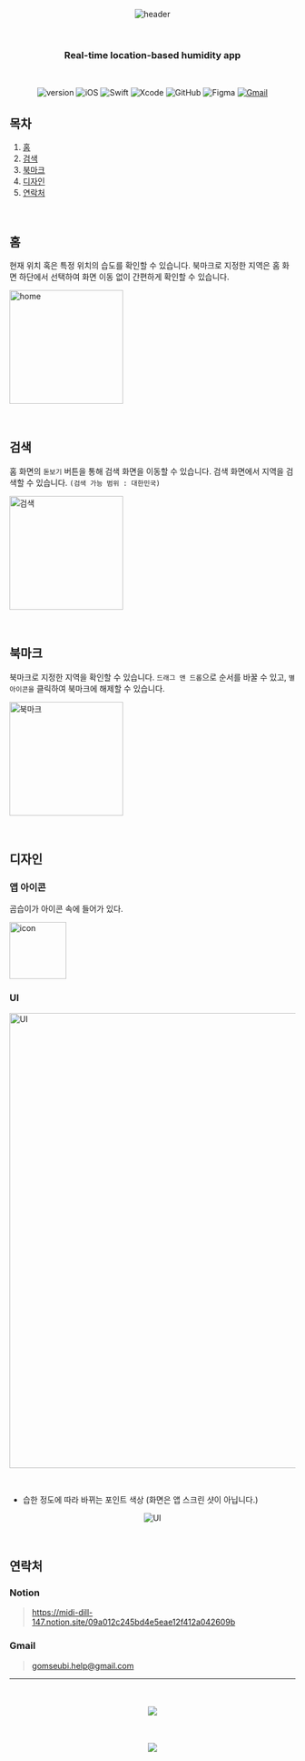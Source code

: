 <div align="center">
  
  <!-- Header -->
  ![header](https://capsule-render.vercel.app/api?type=waving&color=5AAADB&height=250&section=header&text=곰습이&desc=실시간%20위치기반%20습도앱&descAlignY=55&fontSize=70&fontAlignY=35&fontColor=FFFFFF)
  
  <br/>
  
  ### Real-time location-based humidity app
  
  <br/>
  
  <!-- Badge -->
  ![version](https://img.shields.io/badge/v-1.0.0-brightgreen?style=flat-square)
  ![iOS](https://img.shields.io/badge/iOS-000000?style=flat-square&logo=iOS&logoColor=white)
  ![Swift](https://img.shields.io/badge/Swift-F05138?style=flat-square&logo=Swift&logoColor=white)
  ![Xcode](https://img.shields.io/badge/Xcode-147EFB?style=flat-square&logo=Xcode&logoColor=white)
  ![GitHub](https://img.shields.io/badge/GitHub-181717?style=flat-square&logo=GitHub&logoColor=white)
  ![Figma](https://img.shields.io/badge/Figma-F24E1E?style=flat-square&logo=Figma&logoColor=white)
  [![Gmail](https://img.shields.io/badge/Gmail-EA4335?style=flat-square&logo=Gmail&logoColor=white)](https://mail.google.com/mail/?view=cm&amp;fs=1&amp;to=gomseubi.help@gmail.com)
  
</div>

<!-- Navigation -->
## 목차
1. [홈](#홈)
2. [검색](#검색)
3. [북마크](#북마크)
4. [디자인](#디자인)
5. [연락처](#연락처)

<br/>

<!-- 1. 홈 -->
## 홈
현재 위치 혹은 특정 위치의 습도를 확인할 수 있습니다. 북마크로 지정한 지역은 홈 화면 하단에서 선택하여 화면 이동 없이 간편하게 확인할 수 있습니다.

<p align="left"><img alt="home" width="200" src="https://user-images.githubusercontent.com/49383370/184490143-33c5abce-e044-48b1-93ad-54ba1d7837f6.png"></p>

<br/>

<!-- 2. 검색 -->
## 검색
홈 화면의 `돋보기` 버튼을 통해 검색 화면을 이동할 수 있습니다. 검색 화면에서 지역을 검색할 수 있습니다. `(검색 가능 범위 : 대한민국)`

<p align="left"><img alt="검색" width="200" src="https://user-images.githubusercontent.com/49383370/184480621-c3574d1f-1e53-4599-bb18-899ecd2a8f48.png"></p>

<br/>

<!-- 3. 북마크 -->
## 북마크
북마크로 지정한 지역을 확인할 수 있습니다. `드래그 앤 드롭`으로 순서를 바꿀 수 있고, `별 아이콘을` 클릭하여 북마크에 해제할 수 있습니다.

<p align="left"><img alt="북마크" width="200" src="https://user-images.githubusercontent.com/49383370/184480795-d29bfa8a-eb18-427d-bdd7-94474fb0ee6e.png"></p>

<br/>

<!-- 4. 디자인 -->
## 디자인
### 앱 아이콘
곰습이가 아이콘 속에 들어가 있다.

<p align="left"><img alt="icon" width="100" src="https://user-images.githubusercontent.com/49383370/184486161-d3e5a367-ee39-4f5f-ab20-70ee2e7404cf.png"></p>

### UI
<p align="left"><img alt="UI" width="800" src="https://user-images.githubusercontent.com/49383370/184484947-646a2249-068a-4068-9b57-ef586a34aa9d.png"></p>

<br/>

+ 습한 정도에 따라 바뀌는 포인트 색상 (화면은 앱 스크린 샷이 아닙니다.)
<p align="center"><img alt="UI" src="https://user-images.githubusercontent.com/49383370/184484917-c7d35281-21b1-49d4-85da-286e84e8fbe1.png"></p>

<br/>

<!-- 5. 연락처 -->
## 연락처
### Notion
> https://midi-dill-147.notion.site/09a012c245bd4e5eae12f412a042609b

### Gmail
> gomseubi.help@gmail.com

---

<br/>
<br/>

<!-- Footer -->
<div align="center">
  <a href="https://github.com/minji0801"><img src="https://github-readme-stats.vercel.app/api?username=minji0801&show_icons=true&theme=github_dark"/></a>
  
  <br/>
  <br/>
  <br/>
  
  <a href="https://github.com/minji0801/Modakyi"><img src="https://hits.seeyoufarm.com/api/count/incr/badge.svg?url=https%3A%2F%2Fgithub.com%2Fminji0801%2FModakyi&count_bg=%235AAADB&title_bg=%23555555&icon=github.svg&icon_color=%23E7E7E7&title=hits&edge_flat=false"/></a>
</div>
